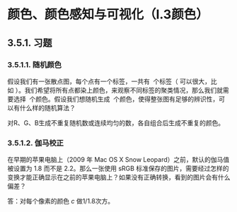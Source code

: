 # 颜色、颜色感知与可视化（I.3颜色）

## 3.5.1. 习题

### 3.5.1.1. 随机颜色

假设我们有一张散点图，每个点有一个标签，一共有  个标签（ 可以很大，比如 ）。我们希望将所有点都染上颜色，来观察不同标签的聚类情况，那么我们就需要选择  个颜色。假设我们想随机生成  个颜色，使得整张图有足够的辨识性，可以有什么样的随机算法？

对R、G、B生成不重复随机数或连续均匀的数，各自组合后生成不重复的颜色。

### 3.5.1.2. 伽马校正

在早期的苹果电脑上（2009 年 Mac OS X Snow Leopard）之前，默认的伽马值被设置为 1.8 而不是 2.2。那么一张使用 sRGB 标准保存的图片，需要经过怎样的变换才能正确显示在之前的苹果电脑上？如果没有正确转换，看到的图片会有什么偏差？

答：对每个像素的颜色 *c* 做1/1.8次方。
